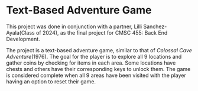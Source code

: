 # Text-Based Adventure Game

This project was done in conjunction with a partner, Lilli Sanchez-Ayala(Class of 2024), as the final project for CMSC 455: Back End Development. 

The project is a text-based adventure game, similar to that of *Colossal Cave Adventure*(1976). The goal for the player is to explore all 9 locations and gather coins by checking for items in each area. Some locations have chests and others have their corresponding keys to unlock them. The game is considered complete when all 9 areas have been visited with the player having an option to reset their game.